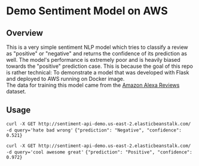 # Demo Sentiment Model on AWS 
## Overview
This is a very simple sentiment NLP model which tries to classify a review as "positive" or "negative" and returns
the confidence of its prediction as well. The model's performance is extremely poor and is heavily biased towards the "positive"
prediction case. This is because the goal of this repo is rather technical: To demonstrate a model that was developed with
Flask and deployed to AWS running on Docker image.    
The data for training this model came from the [Amazon Alexa Reviews](https://www.kaggle.com/sid321axn/amazon-alexa-reviews) dataset.

## Usage
`curl -X GET http://sentiment-api-demo.us-east-2.elasticbeanstalk.com/ -d query='hate bad wrong'`
`{"prediction": "Negative", "confidence": 0.521}`

`curl -X GET http://sentiment-api-demo.us-east-2.elasticbeanstalk.com/ -d query='cool awesome great'`
`{"prediction": "Positive", "confidence": 0.972}`
